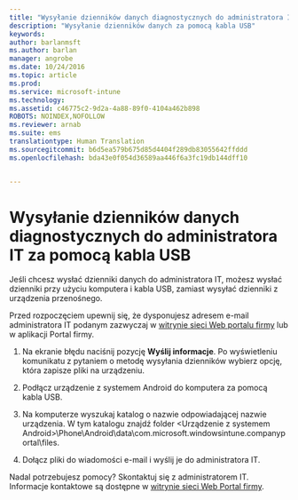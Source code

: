 ```yaml
---
title: "Wysyłanie dzienników danych diagnostycznych do administratora IT za pomocą kabla USB | Microsoft Docs"
description: "Wysyłanie dzienników danych za pomocą kabla USB"
keywords: 
author: barlanmsft
ms.author: barlan
manager: angrobe
ms.date: 10/24/2016
ms.topic: article
ms.prod: 
ms.service: microsoft-intune
ms.technology: 
ms.assetid: c46775c2-9d2a-4a88-89f0-4104a462b898
ROBOTS: NOINDEX,NOFOLLOW
ms.reviewer: arnab
ms.suite: ems
translationtype: Human Translation
ms.sourcegitcommit: b6d5ea579b675d85d4404f289db83055642ffddd
ms.openlocfilehash: bda43e0f054d36589aa446f6a3fc19db144dff10


---
```



# <a name="send-diagnostic-data-logs-to-your-it-admin-using-a-usb-cable"></a>Wysyłanie dzienników danych diagnostycznych do administratora IT za pomocą kabla USB

Jeśli chcesz wysłać dzienniki danych do administratora IT, możesz wysłać dzienniki przy użyciu komputera i kabla USB, zamiast wysyłać dzienniki z urządzenia przenośnego.

 Przed rozpoczęciem upewnij się, że dysponujesz adresem e-mail administratora IT podanym zazwyczaj w [witrynie sieci Web portalu firmy](http://portal.manage.microsoft.com) lub w aplikacji Portal firmy.

1.  Na ekranie błędu naciśnij pozycję **Wyślij informacje**. Po wyświetleniu komunikatu z pytaniem o metodę wysyłania dzienników wybierz opcję, która zapisze pliki na urządzeniu.

2.  Podłącz urządzenie z systemem Android do komputera za pomocą kabla USB.

3.  Na komputerze wyszukaj katalog o nazwie odpowiadającej nazwie urządzenia. W tym katalogu znajdź folder &lt;Urządzenie z systemem Android&gt;\Phone\Android\data\com.microsoft.windowsintune.companyportal\files\.

4.  Dołącz pliki do wiadomości e-mail i wyślij je do administratora IT.

Nadal potrzebujesz pomocy? Skontaktuj się z administratorem IT. Informacje kontaktowe są dostępne w [witrynie sieci Web Portal firmy](http://portal.manage.microsoft.com).



<!--HONumber=Dec16_HO2-->


